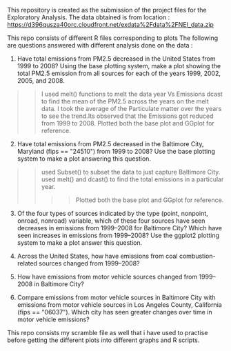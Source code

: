 This repository is created as the submission of the project files for the Exploratory Analysis.
The data obtained is from location :
https://d396qusza40orc.cloudfront.net/exdata%2Fdata%2FNEI_data.zip

This repo consists of different R files corresponding to plots 
The following are questions answered with different analysis done on the data :

1. Have total emissions from PM2.5 decreased in the United States from 1999 to 2008? Using the base plotting system, make a plot showing the total PM2.5 emission from all sources for each of the years 1999, 2002, 2005, and 2008.
>>I used melt() functions to melt the data year Vs Emissions
>>dcast to find the mean of the PM2.5 across the years on the melt data.
>>I took the average of the Particulate matter over the years to see the trend.Its observed that the Emissions got reduced from 1999 to 2008.
>>Plotted both the base plot and GGplot for reference.

2. Have total emissions from PM2.5 decreased in the Baltimore City, Maryland (fips == "24510") from 1999 to 2008? Use the base plotting system to make a plot answering this question.
>>used Subset() to subset the data to just capture Baltimore City.
>>used melt() and dcast() to find the total emissions in a particular year.
>>>>Plotted both the base plot and GGplot for reference.

3. Of the four types of sources indicated by the type (point, nonpoint, onroad, nonroad) variable, which of these four sources have seen decreases in emissions from 1999–2008 for Baltimore City? Which have seen increases in emissions from 1999–2008? Use the ggplot2 plotting system to make a plot answer this question.
>>


4. Across the United States, how have emissions from coal combustion-related sources changed from 1999–2008?

5. How have emissions from motor vehicle sources changed from 1999–2008 in Baltimore City?

6. Compare emissions from motor vehicle sources in Baltimore City with emissions from motor vehicle sources in Los Angeles County, California (fips == "06037"). Which city has seen greater changes over time in motor vehicle emissions?


This repo consists my scramble file as well that i have used to practise before getting the different plots into different graphs and R scripts.
